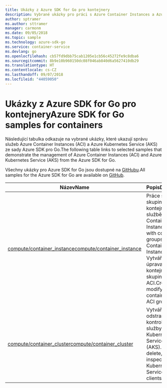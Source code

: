 ```yaml
---
title: Ukázky z Azure SDK for Go pro kontejnery
description: Vybrané ukázky pro práci s Azure Container Instances a Azure Kubernetes Service ze sady Azure SDK pro Go.
author: sptramer
ms.author: sttramer
manager: carmonm
ms.date: 09/05/2018
ms.topic: sample
ms.technology: azure-sdk-go
ms.service: container-service
ms.devlang: go
ms.openlocfilehash: cb57fd9dbb75cab1205e1cb56c45272fe9c8dba6
ms.sourcegitcommit: 8b9e10b960150dc08f046ab840d6a5627410db29
ms.translationtype: HT
ms.contentlocale: cs-CZ
ms.lasthandoff: 09/07/2018
ms.locfileid: "44059050"
---
```

# <a name="azure-sdk-for-go-samples-for-containers"></a><span data-ttu-id="4e276-103">Ukázky z Azure SDK for Go pro kontejnery</span><span class="sxs-lookup"><span data-stu-id="4e276-103">Azure SDK for Go samples for containers</span></span>

<span data-ttu-id="4e276-104">Následující tabulka odkazuje na vybrané ukázky, které ukazují správu služeb Azure Container Instances (ACI) a Azure Kubernetes Service (AKS) ze sady Azure SDK pro Go.</span><span class="sxs-lookup"><span data-stu-id="4e276-104">The following table links to selected samples that demonstrate the management of Azure Container Instances (ACI) and Azure Kubernetes Service (AKS) from the Azure SDK for Go.</span></span>

<span data-ttu-id="4e276-105">Všechny ukázky pro Azure SDK for Go jsou dostupné na [GitHubu](https://github.com/Azure-Samples/azure-sdk-for-go-samples).</span><span class="sxs-lookup"><span data-stu-id="4e276-105">All samples for the Azure SDK for Go are available on [GitHub](https://github.com/Azure-Samples/azure-sdk-for-go-samples).</span></span>

| <span data-ttu-id="4e276-106">Název</span><span class="sxs-lookup"><span data-stu-id="4e276-106">Name</span></span> | <span data-ttu-id="4e276-107">Popis</span><span class="sxs-lookup"><span data-stu-id="4e276-107">Description</span></span> |
|------|-------------|
| [<span data-ttu-id="4e276-108">compute/container_instance</span><span class="sxs-lookup"><span data-stu-id="4e276-108">compute/container_instance</span></span>](https://github.com/Azure-Samples/azure-sdk-for-go-samples/blob/master/compute/container_instance.go) | <span data-ttu-id="4e276-109">Práce se skupinami kontejnerů ve službě Azure Container Instances.</span><span class="sxs-lookup"><span data-stu-id="4e276-109">Work with container groups in Azure Container Instances.</span></span> <span data-ttu-id="4e276-110">Vytváření a úprava kontejnerů ve skupině ACI.</span><span class="sxs-lookup"><span data-stu-id="4e276-110">Create and modify containers in an ACI group.</span></span> |
| [<span data-ttu-id="4e276-111">compute/container_cluster</span><span class="sxs-lookup"><span data-stu-id="4e276-111">compute/container_cluster</span></span>](https://github.com/Azure-Samples/azure-sdk-for-go-samples/blob/master/compute/container_cluster.go) | <span data-ttu-id="4e276-112">Vytváření, odstraňování a kontrola klientů služby Azure Kubernetes Service (AKS).</span><span class="sxs-lookup"><span data-stu-id="4e276-112">Create, delete, and inspect Azure Kubernetes Service (AKS) clients.</span></span> |
